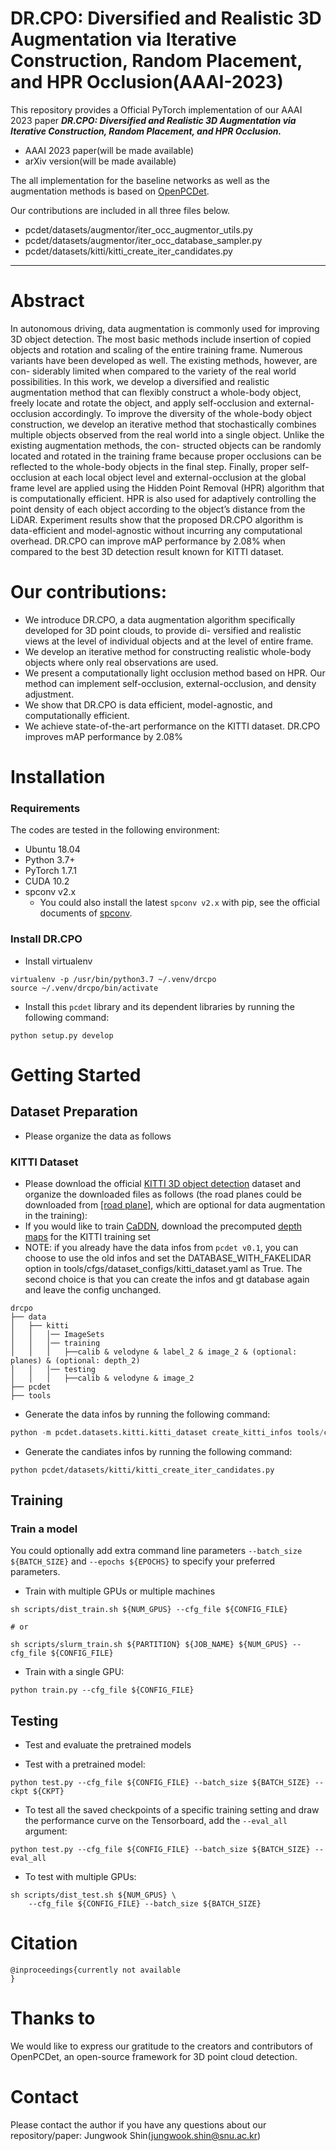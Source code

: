 # DR.CPO: Diversified and Realistic 3D Augmentation via Iterative Construction, Random Placement, and HPR Occlusion(AAAI-2023)

This repository provides a Official PyTorch implementation of our AAAI 2023 paper ***DR.CPO: Diversified and Realistic 3D Augmentation via Iterative Construction, Random Placement, and HPR Occlusion.***

* AAAI 2023 paper(will be made available)
* arXiv version(will be made available)

The all implementation for the baseline networks as well as the augmentation methods is based on [OpenPCDet](https://github.com/open-mmlab/OpenPCDet).

Our contributions are included in all three files below.

* pcdet/datasets/augmentor/iter_occ_augmentor_utils.py
* pcdet/datasets/augmentor/iter_occ_database_sampler.py
* pcdet/datasets/kitti/kitti_create_iter_candidates.py


-------------------

# Abstract

In autonomous driving, data augmentation is commonly used for improving 3D object detection. The most basic methods include insertion of copied objects and rotation and scaling of the entire training frame. Numerous variants have been developed as well. The existing methods, however, are con- siderably limited when compared to the variety of the real world possibilities. In this work, we develop a diversified and realistic augmentation method that can flexibly construct a whole-body object, freely locate and rotate the object, and apply self-occlusion and external-occlusion accordingly. To improve the diversity of the whole-body object construction, we develop an iterative method that stochastically combines multiple objects observed from the real world into a single object. Unlike the existing augmentation methods, the con- structed objects can be randomly located and rotated in the training frame because proper occlusions can be reflected to the whole-body objects in the final step. Finally, proper self- occlusion at each local object level and external-occlusion at the global frame level are applied using the Hidden Point Removal (HPR) algorithm that is computationally efficient. HPR is also used for adaptively controlling the point density of each object according to the object’s distance from the LiDAR. Experiment results show that the proposed DR.CPO algorithm is data-efficient and model-agnostic without incurring any computational overhead. DR.CPO can improve mAP performance by 2.08% when compared to the best 3D detection result known for KITTI dataset.

# Our contributions:

* We introduce DR.CPO, a data augmentation algorithm specifically developed for 3D point clouds, to provide di-
  versified and realistic views at the level of individual objects and at the level of entire frame.
* We develop an iterative method for constructing realistic whole-body objects where only real observations are
  used.
* We present a computationally light occlusion method based on HPR. Our method can implement self-occlusion, external-occlusion, and density adjustment.
* We show that DR.CPO is data efficient, model-agnostic, and computationally efficient.
* We achieve state-of-the-art performance on the KITTI dataset. DR.CPO improves mAP performance by 2.08%

# Installation

### Requirements
The codes are tested in the following environment:

* Ubuntu 18.04
* Python 3.7+
* PyTorch 1.7.1
* CUDA 10.2
* spconv v2.x
  * You could also install the latest `spconv v2.x` with pip, see the official documents of [spconv](https://github.com/traveller59/spconv).

### Install DR.CPO

* Install virtualenv

```
virtualenv -p /usr/bin/python3.7 ~/.venv/drcpo
source ~/.venv/drcpo/bin/activate
```

* Install this `pcdet` library and its dependent libraries by running the following command:
```
python setup.py develop
```

# Getting Started



## Dataset Preparation

* Please organize the data as follows

### KITTI Dataset
* Please download the official [KITTI 3D object detection](http://www.cvlibs.net/datasets/kitti/eval_object.php?obj_benchmark=3d) dataset and organize the downloaded files as follows (the road planes could be downloaded from [[road plane]](https://drive.google.com/file/d/1d5mq0RXRnvHPVeKx6Q612z0YRO1t2wAp/view?usp=sharing), which are optional for data augmentation in the training):
* If you would like to train [CaDDN](../tools/cfgs/kitti_models/CaDDN.yaml), download the precomputed [depth maps](https://drive.google.com/file/d/1qFZux7KC_gJ0UHEg-qGJKqteE9Ivojin/view?usp=sharing) for the KITTI training set
* NOTE: if you already have the data infos from `pcdet v0.1`, you can choose to use the old infos and set the DATABASE_WITH_FAKELIDAR option in tools/cfgs/dataset_configs/kitti_dataset.yaml as True. The second choice is that you can create the infos and gt database again and leave the config unchanged.

```
drcpo
├── data
│   ├── kitti
│   │   │── ImageSets
│   │   │── training
│   │   │   ├──calib & velodyne & label_2 & image_2 & (optional: planes) & (optional: depth_2)
│   │   │── testing
│   │   │   ├──calib & velodyne & image_2
├── pcdet
├── tools
```

* Generate the data infos by running the following command: 
```python 
python -m pcdet.datasets.kitti.kitti_dataset create_kitti_infos tools/cfgs/dataset_configs/kitti_dataset_drcpo.yaml
```
* Generate the candiates infos by running the following command: 

```
python pcdet/datasets/kitti/kitti_create_iter_candidates.py
```



## Training

### Train a model

You could optionally add extra command line parameters `--batch_size ${BATCH_SIZE}` and `--epochs ${EPOCHS}` to specify your preferred parameters.

* Train with multiple GPUs or multiple machines

```
sh scripts/dist_train.sh ${NUM_GPUS} --cfg_file ${CONFIG_FILE}

# or 

sh scripts/slurm_train.sh ${PARTITION} ${JOB_NAME} ${NUM_GPUS} --cfg_file ${CONFIG_FILE}
```

* Train with a single GPU:

```shell script
python train.py --cfg_file ${CONFIG_FILE}
```

## Testing

* Test and evaluate the pretrained models

* Test with a pretrained model: 
```shell script
python test.py --cfg_file ${CONFIG_FILE} --batch_size ${BATCH_SIZE} --ckpt ${CKPT}
```

* To test all the saved checkpoints of a specific training setting and draw the performance curve on the Tensorboard, add the `--eval_all` argument: 
```shell script
python test.py --cfg_file ${CONFIG_FILE} --batch_size ${BATCH_SIZE} --eval_all
```

* To test with multiple GPUs:
```shell script
sh scripts/dist_test.sh ${NUM_GPUS} \
    --cfg_file ${CONFIG_FILE} --batch_size ${BATCH_SIZE}
```



# Citation

```
@inproceedings{currently not available
}
```



# Thanks to 

We would like to express our gratitude to the creators and contributors of OpenPCDet, an open-source framework for 3D point cloud detection. 

# Contact

Please contact the author if you have any questions about our repository/paper: Jungwook Shin(jungwook.shin@snu.ac.kr)
